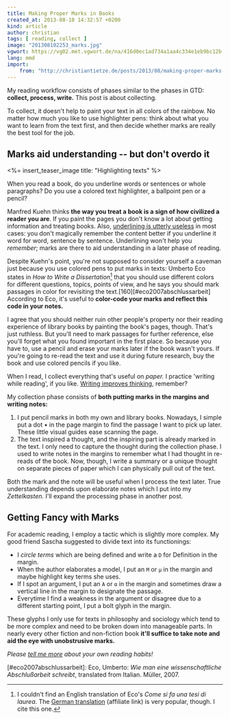 ```yaml
---
title: Making Proper Marks in Books
created_at: 2013-08-10 14:32:57 +0200
kind: article
author: christian
tags: [ reading, collect ]
image: "201308102253_marks.jpg"
vgwort: https://vg02.met.vgwort.de/na/416d0ec1ad734a1aa4c334e1eb9bc12b
lang: mmd
import:
    from: "http://christiantietze.de/posts/2013/08/making-proper-marks-in-books/"
---
```



My reading workflow consists of phases similar to the phases in GTD:  **collect, process, write.**  This post is about collecting.

To collect, it doesn't help to paint your text in all colors of the rainbow. No matter how much you like to use highlighter pens: think about what you want to learn from the text first, and then decide whether marks are really the best tool for the job.

## Marks aid understanding -- but don't overdo it

<%= insert_teaser_image title: "Highlighting texts" %>

When you read a book, do you underline words or sentences or whole paragraphs?  Do you use a colored text highlighter, a ballpoint pen or a pencil?

Manfred Kuehn thinks **the way you treat a book is a sign of how civilized a reader you are**.  If you paint the pages you don't know a lot about getting information and treating books.  Also, [underlining is utterly useless][und] in most cases:  you don't magically remember the content better if you underline it word for word, sentence by sentence.  Underlining won't help you _remember_;  marks are there to aid understanding in a later phase of reading.

Despite Kuehn's point, you're not supposed to consider yourself a caveman just because you use colored pens to put marks in texts:  Umberto Eco states in _How to Write a Dissertation_[^eco] that you should use different colors for different questions, topics, points of view, and he says you should mark passages in color for revisiting the text.[160][#eco2007abschlussarbeit]  According to Eco, it's useful to **color-code your marks and reflect this code in your notes.**

I agree that you should neither ruin other people's property nor their reading experience of library books by painting the book's pages, though.  That's just ruthless.  But you'll need to mark passages for further reference, else you'll forget what you found important in the first place.  So because you have to, use a pencil and erase your marks later if the book wasn't yours.  If you're going to re-read the text and use it during future research, buy the book and use colored pencils if you like.

When I read, I collect everything that's useful on _paper._  I practice 'writing while reading', if you like.  [Writing improves thinking][imp], remember? 

My collection phase consists of **both putting marks in the margins and writing notes:**

1. I put pencil marks in both my own and library books.  Nowadays, I simple put a dot • in the page margin to find the passage I want to pick up later.  These little visual guides ease scanning the page.
2. The text inspired a thought, and the inspiring part is already marked in the text.  I only need to capture the thought during the collection phase.  I used to write notes in the margins to remember what I had thought in re-reads of the book.  Now, though, I write a summary or a unique thought on separate pieces of paper which I can physically pull out of the text.

Both the mark and the note will be useful when I process the text later.  True understanding depends upon elaborate notes which I put into my _Zettelkasten._  I'll expand the processing phase in another post.

## Getting Fancy with Marks

<style type="text/css" media="screen">
<!--
.circled {
border-width: 0.5em 0.7em;
-moz-border-image: url(border.png) 19 30 16 30 stretch stretch;
border-image: url(border.png) 19 30 16 30 stretch stretch;
}
-->
</style>

For academic reading, I employ a tactic which is slightly more complex.  My good friend Sascha suggested to divide text into its functionings:

*   I <em class="circled">circle terms</em> which are being defined and write a `D` for Definition in the margin.
*   When the author elaborates a model, I put an `M` or `μ` in the margin and maybe highlight key terms she uses.
*   If I spot an argument, I put an `A` or `α` in the margin and sometimes draw a vertical line in the margin to designate the passage.
*   Everytime I find a weakness in the argument or disagree due to a different starting point, I put a bolt glyph in the margin.

These glyphs I only use for texts in philosophy and sociology which tend to be more complex and need to be broken down into manageable parts.  In nearly every other fiction and non-fiction book **it'll suffice to take note and aid the eye with unobstrusive marks.**

_Please [tell me more](http://twitter.com/ctietze) about your own reading habits!_  

[und]: http://takingnotenow.blogspot.com/2013/08/underlining-in-library-books.html

[imp]: /posts/zettelkasten-improves-thinking-writing/#impthink

[^eco]:  I couldn't find an English translation of Eco's _Come si fa una tesi di laurea_.  The [German translation](http://www.amazon.de/gp/product/3825215121/ref=as_li_ss_tl?ie=UTF8&camp=1638&creative=19454&creativeASIN=3825215121&linkCode=as2&tag=divined-21) (affiliate link) is very popular, though.  I cite this one.

[#eco2007abschlussarbeit]: Eco, Umberto: _Wie man eine wissenschaftliche Abschlußarbeit schreibt_, translated from Italian. Müller, 2007.
